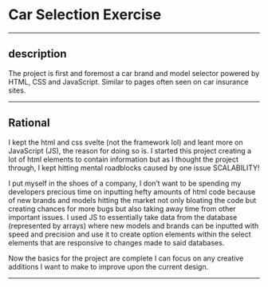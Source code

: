 
# Car Selection Exercise 
-------------------------

## description

The project is first and foremost a car brand and model selector powered by HTML, CSS and JavaScript. Similar to pages often seen on car insurance sites.

-------------------------

## Rational

I kept the html and css svelte (not the framework lol) and leant more on JavaScript (JS), the reason for doing so is. I started this project creating a lot of html elements to contain information but as I thought the project through, I kept hitting mental roadblocks caused by one issue SCALABILITY!

I put myself in the shoes of a company, I don’t want to be spending my developers precious time on inputting hefty amounts of html code because of new brands and models hitting the market not only bloating the code but creating chances for more bugs but also taking away time from other important issues. I used JS to essentially take data from the database (represented by arrays) where new models and brands can be inputted with speed and precision and use it to create option elements within the select elements that are responsive to changes made to said databases.

Now the basics for the project are complete I can focus on any creative additions I want to make to improve upon the current design.

-------------------------
